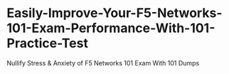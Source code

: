 # Easily-Improve-Your-F5-Networks-101-Exam-Performance-With-101-Practice-Test
Nullify Stress &amp; Anxiety of F5 Networks 101 Exam With 101 Dumps
